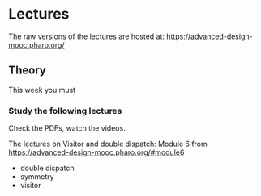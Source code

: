 # Lectures

The raw versions of the lectures are hosted at: https://advanced-design-mooc.pharo.org/

## Theory

This week you must

### Study the following lectures

Check the PDFs, watch the videos.

The lectures on Visitor and double dispatch: Module 6 from https://advanced-design-mooc.pharo.org/#module6

- double dispatch
- symmetry
- visitor
